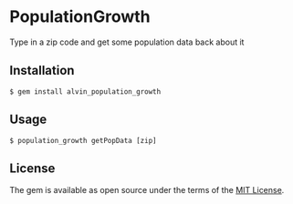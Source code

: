 # PopulationGrowth

Type in a zip code and get some population data back about it

## Installation

    $ gem install alvin_population_growth

## Usage

    $ population_growth getPopData [zip]

## License

The gem is available as open source under the terms of the [MIT License](https://opensource.org/licenses/MIT).
